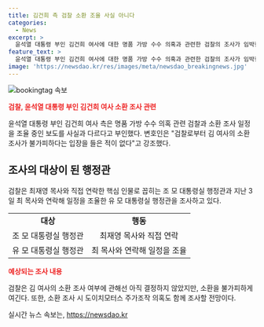 ```yaml
---
title: 김건희 측 검찰 소환 조율 사실 아니다
categories:
  - News
excerpt: >
  윤석열 대통령 부인 김건희 여사에 대한 명품 가방 수수 의혹과 관련한 검찰의 조사가 임박한 것으로 알려졌지만, 김 여사 측은 해당 보도를 사실과 다르다고 부인했다. 검찰은 행정관들을 조사하면서 김 여사의 소환 조사 여부에 관한 결정을 아직 내리지 않았지만, 소환은 불가피할 것으로 예상되고 있다. 이에 관련한 수사는 상당히 진척된 상태이며, 도이치모터스 주가조작 의혹 또한 함께 조사될 전망이다.
feature_text: >
  윤석열 대통령 부인 김건희 여사에 대한 명품 가방 수수 의혹과 관련한 검찰의 조사가 임박한 것으로 알려졌지만, 김 여사 측은 해당 보도를 사실과 다르다고 부인했다. 검찰은 행정관들을 조사하면서 김 여사의 소환 조사 여부에 관한 결정을 아직 내리지 않았지만, 소환은 불가피할 것으로 예상되고 있다. 이에 관련한 수사는 상당히 진척된 상태이며, 도이치모터스 주가조작 의혹 또한 함께 조사될 전망이다.
image: 'https://newsdao.kr/res/images/meta/newsdao_breakingnews.jpg'
---
```


<p><img src="https://newsdao.kr/res/images/meta/newsdao_breakingnews.jpg" alt="bookingtag 속보" /></p>

<p><b><span style="color: #ee2323;">검찰, 윤석열 대통령 부인 김건희 여사 소환 조사 관련</span></b></p>

<p data-ke-size="size16">윤석열 대통령 부인 김건희 여사 측은 명품 가방 수수 의혹 관련 검찰과 소환 조사 일정을 조율 중인 보도를 사실과 다르다고 부인했다. 변호인은 "검찰로부터 김 여사의 소환 조사가 불가피하다는 입장을 들은 적이 없다"고 강조했다.</p>

<h2 data-ke-size="size26">조사의 대상이 된 행정관</h2>

<p data-ke-size="size16">검찰은 최재영 목사와 직접 연락한 핵심 인물로 꼽히는 조 모 대통령실 행정관과 지난 3일 최 목사와 연락해 일정을 조율한 유 모 대통령실 행정관을 조사하고 있다.</p>

<table>
    <tr>
        <td style="text-align: center; height: 17px;"><b>대상</b></td>
        <td style="text-align: center; height: 17px;"><b>행동</b></td>
    </tr>
    <tr>
        <td style="text-align: center; height: 17px;">조 모 대통령실 행정관</td>
        <td style="text-align: center; height: 17px;">최재영 목사와 직접 연락</td>
    </tr>
    <tr>
        <td style="text-align: center; height: 17px;">유 모 대통령실 행정관</td>
        <td style="text-align: center; height: 17px;">최 목사와 연락해 일정을 조율</td>
    </tr>
</table>

<p><b><span style="color: #ee2323;">예상되는 조사 내용</span></b></p>

<p data-ke-size="size16">검찰은 김 여사의 소환 조사 여부에 관해선 아직 결정하지 않았지만, 소환을 불가피하게 여긴다. 또한, 소환 조사 시 도이치모터스 주가조작 의혹도 함께 조사할 전망이다.</p>
실시간 뉴스 속보는, <a href="https://newsdao.kr" rel="dofollow">https://newsdao.kr</a>


